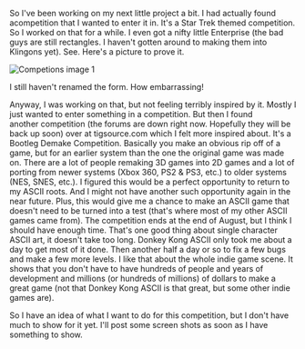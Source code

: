 So I've been working on my next little project a bit. I had actually found acompetition that I wanted to enter it in. It's a Star Trek themed competition. So I worked on that for a while. I even got a nifty little Enterprise (the bad guys are still rectangles. I haven't gotten around to making them into Klingons yet). See. Here's a picture to prove it.

![Competions image 1](/images/competitions-1.png)

I still haven't renamed the form. How embarrassing! 

Anyway, I was working on that, but not feeling terribly inspired by it. Mostly I just wanted to enter something in a competition. But then I found another competition (the forums are down right now. Hopefully they will be back up soon) over at tigsource.com which I felt more inspired about. It's a Bootleg Demake Competition. Basically you make an obvious rip off of a game, but for an earlier system than the one the original game was made on. There are a lot of people remaking 3D games into 2D games and a lot of porting from newer systems (Xbox 360, PS2 & PS3, etc.) to older systems (NES, SNES, etc.). I figured this would be a perfect opportunity to return to my ASCII roots. And I might not have another such opportunity again in the near future. Plus, this would give me a chance to make an ASCII game that doesn't need to be turned into a test (that's where most of my other ASCII games came from). The competition ends at the end of August, but I think I should have enough time. That's one good thing about single character ASCII art, it doesn't take too long. Donkey Kong ASCII only took me about a day to get most of it done. Then another half a day or so to fix a few bugs and make a few more levels. I like that about the whole indie game scene. It shows that you don't have to have hundreds of people and years of development and millions (or hundreds of millions) of dollars to make a great game (not that Donkey Kong ASCII is that great, but some other indie games are). 

So I have an idea of what I want to do for this competition, but I don't have much to show for it yet. I'll post some screen shots as soon as I have something to show.

